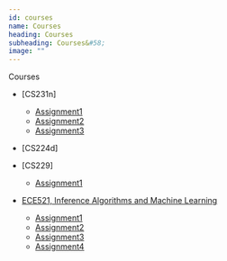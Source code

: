 ```yaml
---
id: courses
name: Courses
heading: Courses
subheading: Courses&#58;
image: ""
---
```


Courses 

* [CS231n]
    * [Assignment1]('#')
    * [Assignment2]('#')
    * [Assignment3]('#')

* [CS224d]

* [CS229]
    * [Assignment1]('#')

* [ECE521, Inference Algorithms and Machine Learning](https://ece521.github.io/)
    * [Assignment1]('#')
    * [Assignment2]('#')
    * [Assignment3]('#')
    * [Assignment4]('#')
